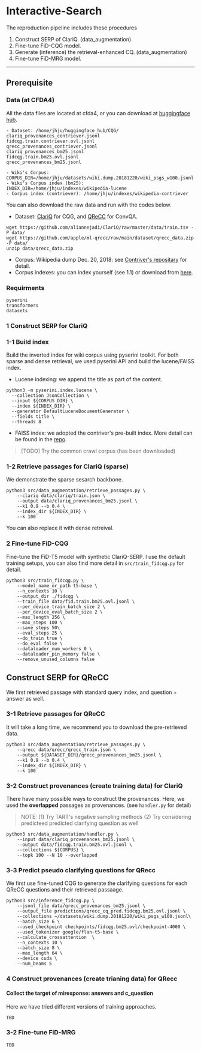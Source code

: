 # Interactive-Search

The reproduction pipeline includes these procedures

1. Construct SERP of ClariQ. (data_augmentation)
2. Fine-tune FiD-CQG model.
3. Generate (inference) the retrieval-enhanced CQ. (data_augmentation)
4. Fine-tune FiD-MRG model.

---
## Prerequisite
### Data (at CFDA4)
All the data files are located at cfda4, or you can download at [huggingface hub](https://huggingface.co/datasets/DylanJHJ/CQG/tree/main).
```
- Dataset: /home/jhju/huggingface_hub/CQG/
clariq_provenances_contriever.jsonl  
fidcqg.train.contriever.ovl.jsonl  
qrecc_provenances_contriever.jsonl
clariq_provenances_bm25.jsonl  
fidcqg.train.bm25.ovl.jsonl          
qrecc_provenances_bm25.jsonl

- Wiki's Corpus:
CORPUS_DIR=/home/jhju/datasets/wiki.dump.20181220/wiki_psgs_w100.jsonl
- Wiki's Corpus index (bm25):
INDEX_DIR=/home/jhju/indexes/wikipedia-lucene
- Corpus index (contriever): /home/jhju/indexes/wikipedia-contriever
```

You can also download the raw data and run with the codes below.
- Dataset: [ClariQ](https://github.com/aliannejadi/ClariQ) for CQG, and [QReCC](https://github.com/apple/ml-qrecc) for ConvQA.
```
wget https://github.com/aliannejadi/ClariQ/raw/master/data/train.tsv -P data/
wget https://github.com/apple/ml-qrecc/raw/main/dataset/qrecc_data.zip -P data/
unzip data/qrecc_data.zip
```
- Corpus: Wikipedia dump Dec. 20, 2018: see [Contriver's repositary](https://github.com/facebookresearch/contriever) for detail.
- Corpus indexes: you can index yourself (see 1.1) or download from [here](#).

### Requirments
```
pyserini
transformers
datasets
```

### 1 Construct SERP for ClariQ
### 1-1 Build index
Build the inverted index for wiki corpus using pyserini toolkit.
For both sparse and dense retrieval, we used pyserini API and build the lucene/FAISS index.

- Lucene indexing: we append the title as part of the content.
```
python3 -m pyserini.index.lucene \
  --collection JsonCollection \
  --input ${CORPUS_DIR} \
  --index ${INDEX_DIR} \
  --generator DefaultLuceneDocumentGenerator \
  --fields title \
  --threads 8
```
- FAISS index: we adopted the contriver's pre-built index. More detail can be found in the [repo](https://github.com/facebookresearch/contriever).

> [TODO] Try the common crawl corpus (has been downloaded)

### 1-2 Retrieve passages for ClariQ (sparse)
We demonstrate the sparse sesarch backbone. 
```
python3 src/data_augmentation/retrieve_passages.py \
    --clariq data/clariq/train.json \
    --output data/clariq_provenances_bm25.jsonl \
    --k1 0.9 --b 0.4 \
    --index_dir ${INDEX_DIR} \
    --k 100
```
You can also replace it with dense retreival.

### 2 Fine-tune FiD-CQG
Fine-tune the FiD-T5 model with synthetic ClariQ-SERP.
I use the default training setups, you can also find more detail in `src/train_fidcqg.py` for detail.

```
python3 src/train_fidcqg.py \
    --model_name_or_path t5-base \
    --n_contexts 10 \
    --output_dir ./fidcqg \
    --train_file data/fid.train.bm25.ovl.jsonl \ 
    --per_device_train_batch_size 2 \
    --per_device_eval_batch_size 2 \
    --max_length 256 \
    --max_steps 100 \
    --save_steps 50\
    --eval_steps 25 \
    --do_train true \
    --do_eval false \
    --dataloader_num_workers 0 \
    --dataloader_pin_memory false \
    --remove_unused_columns false
```

## Construct SERP for QReCC
We first retrieved passage with standard query index, and question + answer as well.
### 3-1 Retrieve passages for QReCC
It will take a long time, we recommend you to download the pre-retrieved data.
```
python3 src/data_augmentation/retrieve_passages.py \
    --qrecc data/qrecc/qrecc_train.json \
    --output ${DATASET_DIR}/qrecc_provenances_bm25.jsonl \
    --k1 0.9 --b 0.4 \
    --index_dir ${INDEX_DIR} \
    --k 100
```

### 3-2 Construct provenances (create training data) for ClariQ
There have many possible ways to construct the provenances.
Here, we used the **overlapped** passages as provenances. (see `handler.py` for detail)
> NOTE: (1) Try TART's negative sampling methods (2) Try considering predicteed predicted clarifying question as well
```
python3 src/data_augmentation/handler.py \
    --input data/clariq_provenances_bm25.jsonl \
    --output data/fidcqg.train.bm25.ovl.jsonl \
    --collections ${CORPUS} \
    --topk 100 --N 10 --overlapped
```

### 3-3 Predict pseudo clarifying questions for QRecc
We first use fine-tuned CQG to generate the clarifying questions for each QReCC questions and their retrieved passaage. 

```
python3 src/inference_fidcqg.py \
    --jsonl_file data/qrecc_provenances_bm25.jsonl \
    --output_file predictions/qrecc_cq_pred.fidcqg.bm25.ovl.jsonl \
    --collections ~/datasets/wiki.dump.20181220/wiki_psgs_w100.jsonl\
    --batch_size 6 \
    --used_checkpoint checkpoints/fidcqg.bm25.ovl/checkpoint-4000 \
    --used_tokenizer google/flan-t5-base \
    --calculate_crossattention  \
    --n_contexts 10 \
    --batch_size 8 \
    --max_length 64 \
    --device cuda \
    --num_beams 5
```

### 4 Construct provenances (create trianing data) for QRecc
#### Collect the target of miresponse: answers and c_question
Here we have tried different versions of training approaches.

```
TBD
```

### 3-2 Fine-tune FiD-MRG
```
TBD
```
